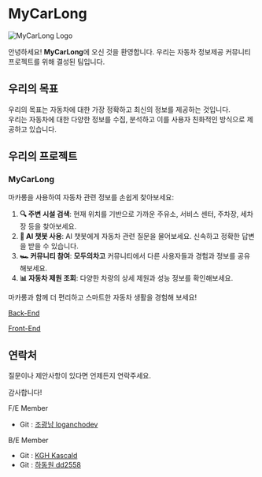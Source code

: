 # MyCarLong
![MyCarLong Logo](https://github.com/MyCarLong/.github/assets/118609415/7d43e98a-b6c7-4a24-b9a2-b8e4c4867154)

안녕하세요! **MyCarLong**에 오신 것을 환영합니다. 우리는 자동차 정보제공 커뮤니티 프로젝트를 위해 결성된 팀입니다.

## 우리의 목표

우리의 목표는 자동차에 대한 가장 정확하고 최신의 정보를 제공하는 것입니다. <br>
우리는 자동차에 대한 다양한 정보를 수집, 분석하고 이를 사용자 친화적인 방식으로 제공하고 있습니다.


## 우리의 프로젝트

### MyCarLong

마카롱을 사용하여 자동차 관련 정보를 손쉽게 찾아보세요:

1. **🔍 주변 시설 검색**: 현재 위치를 기반으로 가까운 주유소, 서비스 센터, 주차장, 세차장 등을 찾아보세요.
2. **🤖 AI 챗봇 사용**: AI 챗봇에게 자동차 관련 질문을 물어보세요. 신속하고 정확한 답변을 받을 수 있습니다.
3. **🏎️ 커뮤니티 참여**: **모두의차고** 커뮤니티에서 다른 사용자들과 경험과 정보를 공유해보세요.
4. **📊 자동차 제원 조회**: 다양한 차량의 상세 제원과 성능 정보를 확인해보세요.

마카롱과 함께 더 편리하고 스마트한 자동차 생활을 경험해 보세요!

[Back-End](https://github.com/MyCarLong/MyCarLong) <br>

[Front-End](https://github.com/MyCarLong/MyCarLong-Front)


## 연락처

질문이나 제안사항이 있다면 언제든지 연락주세요.

감사합니다!


F/E Member
- Git : [조광남 loganchodev](https://github.com/loganchodev)

B/E Member
- Git : [KGH Kascald](https://github.com/Kascald)
- Git : [하동원 dd2558](https://github.com/dd2558)

<!--![mycarlong_Logo v2](https://github.com/MyCarLong/.github/assets/118609415/51b236d6-e4bb-4ad3-8880-a241b857b929)-->

